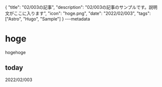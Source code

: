 {
  "title": "02/003の記事",
  "description": "02/003の記事のサンプルです。説明文がここに入ります",
  "icon": "hoge.png",
  "date": "2022/02/003",
  "tags": ["Astro", "Hugo", "Sample"]
}
---metadata

# hoge
hogehoge

## today
2022/02/003
